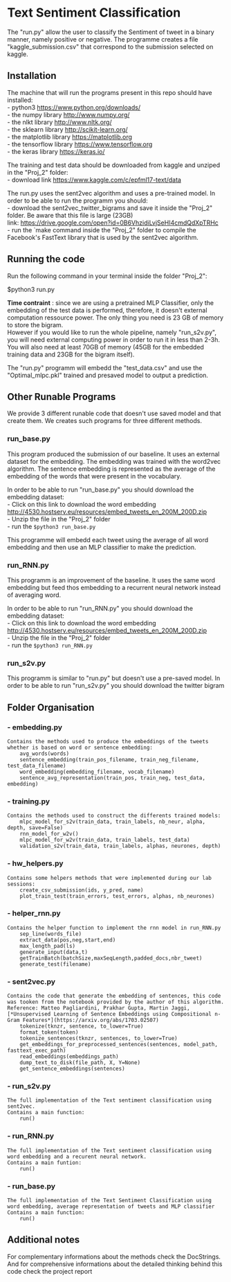 # Text Sentiment Classification

The "run.py" allow the user to classify the Sentiment of tweet in a binary manner, namely positive or negative.
The programme creates a file "kaggle_submission.csv" that correspond to the submission selected on kaggle.

## Installation
The machine that will run the programs present in this repo should have installed:<br>
		- python3 https://www.python.org/downloads/ <br>
		- the numpy library http://www.numpy.org/<br>
		- the nlkt library http://www.nltk.org/<br>
		- the sklearn library http://scikit-learn.org/<br>
		- the matplotlib library https://matplotlib.org<br>
		- the tensorflow library https://www.tensorflow.org<br>
		- the keras library https://keras.io/<br>

The training and test data should be downloaded from kaggle and unziped in the "Proj_2" folder:<br>
	- download link https://www.kaggle.com/c/epfml17-text/data

The run.py uses the sent2vec algorithm and uses a pre-trained model. In order to be able to run the programm you should:<br>
	- download the sent2vec_twitter_bigrams and save it inside the "Proj_2" folder. Be aware that this file is large (23GB)<br>
	link: https://drive.google.com/open?id=0B6VhzidiLvjSeHI4cmdQdXpTRHc<br>
	- run the `make command inside the "Proj_2" folder to compile the Facebook's FastText library that is used by the sent2vec algorithm.


## Running the code

Run the following command in your terminal inside the folder "Proj_2":

$python3 run.py

**Time contraint** : since we are using a pretrained MLP Classifier, only the embedding of the test data is performed, therefore, it doesn't external computation ressource power. The only thing you need is 23 GB of memory to store the bigram.  
However if you would like to run the whole pipeline, namely "run_s2v.py", you will need external computing power in order to run it in less than 2-3h. You will also need at least 70GB of memory (45GB for the embedded training data and 23GB for the bigram itself).

The "run.py" programm will embedd the "test_data.csv" and use the "Optimal_mlpc.pkl" trained and presaved model to output a prediction.


## Other Runable Programs

We provide 3 different runable code that doesn't use saved model and that create them. We creates such programs for three different methods.

### run_base.py
This program produced the submission of our baseline. It uses an external dataset for the embedding. The embedding was trained with the word2vec algorithm. The sentence embedding is represented as the average of the embedding of the words that were present in the vocabulary.

In order to be able to run "run_base.py" you should download the embedding dataset:<br>
	- Click on this link to download the word embedding http://4530.hostserv.eu/resources/embed_tweets_en_200M_200D.zip<br>
	- Unzip the file in the "Proj_2" folder<br>
	- run the `$python3 run_base.py`<br>

This programme will embedd each tweet using the average of all word embedding and then use an MLP classifier to make the prediction.

### run_RNN.py
This programm is an improvement of the baseline. It uses the same word embedding but feed thos embedding to a recurrent neural network instead of averaging word.

In order to be able to run "run_RNN.py" you should download the embedding dataset:<br>
	- Click on this link to download the word embedding http://4530.hostserv.eu/resources/embed_tweets_en_200M_200D.zip<br>
	- Unzip the file in the "Proj_2" folder<br>
	- run the `$python3 run_RNN.py`<br>

### run_s2v.py
This programm is similar to "run.py" but doesn't use a pre-saved model.
In order to be able to run "run_s2v.py" you should download the twitter bigram

## Folder Organisation

### - embedding.py
	Contains the methods used to produce the embeddings of the tweets whether is based on word or sentence embedding:
		avg_words(words)
		sentence_embedding(train_pos_filename, train_neg_filename, test_data_filename)
		word_embedding(embedding_filename, vocab_filename)
		sentence_avg_representation(train_pos, train_neg, test_data, embedding)
### - training.py
	Contains the methods used to construct the differents trained models:
		mlpc_model_for_s2v(train_data, train_labels, nb_neur, alpha, depth, save=False)
		rnn_model_for_w2v()
		mlpc_model_for_w2v(train_data, train_labels, test_data)
		validation_s2v(train_data, train_labels, alphas, neurones, depth)
### - hw_helpers.py
	Contains some helpers methods that were implemented during our lab sessions:
		create_csv_submission(ids, y_pred, name)
		plot_train_test(train_errors, test_errors, alphas, nb_neurones)
		
### - helper_rnn.py
	Contains the helper function to implement the rnn model in run_RNN.py
		sep_line(words_file)
		extract_data(pos,neg,start,end)
		max_length_pad(ls)
		generate_input(data,t)
		getTrainBatch(batchSize,maxSeqLength,padded_docs,nbr_tweet)
		generate_test(filename)

		
### - sent2vec.py
	Contains the code that generate the embedding of sentences, this code was tooken from the notebook provided by the author of this algorithm. 
	Reference: Matteo Pagliardini, Prakhar Gupta, Martin Jaggi, [*Unsupervised Learning of Sentence Embeddings using Compositional n-Gram Features*](https://arxiv.org/abs/1703.02507)
		tokenize(tknzr, sentence, to_lower=True)
		format_token(token)
		tokenize_sentences(tknzr, sentences, to_lower=True)
		get_embeddings_for_preprocessed_sentences(sentences, model_path, fasttext_exec_path)
		read_embeddings(embeddings_path)
		dump_text_to_disk(file_path, X, Y=None)
		get_sentence_embeddings(sentences)

### - run_s2v.py
	The full implementation of the Text sentiment classification using sent2vec.
	Contains a main function:
    	run()
### - run_RNN.py
	The full implementation of the Text sentiment classification using word embedding and a recurent neural network.
	Contains a main funtion:
		run()
### - run_base.py
	The full implementation of the Text Sentiment Classification using word embedding, average representation of tweets and MLP classifier
	Contains a main function:
		run()


## Additional notes

For complementary informations about the methods check the DocStrings.
And for comprehensive informations about the detailed thinking behind this code check the project report


